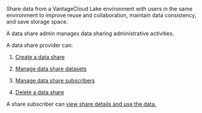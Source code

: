 
Share data from a VantageCloud Lake environment with users in the same environment to improve reuse and collaboration, maintain data consistency, and save storage space.

A data share admin manages data sharing administrative activities.

A data share provider can:

1.  [Create a data share](vlk1663617148666.md)

1.  [Manage data share datasets](rfg1681040443995.md)

1.  [Manage data share subscribers](vph1681040670091.md)

1.  [Delete a data share](vuh1681040768372.md)


A share subscriber can [view share details and use the data.](hfx1686247226223.md)


